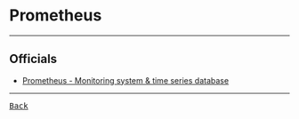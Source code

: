 # Prometheus

---

## Officials

- [Prometheus - Monitoring system & time series database](https://prometheus.io/)

---

[<kbd> Back </kbd>](./readme.md)
